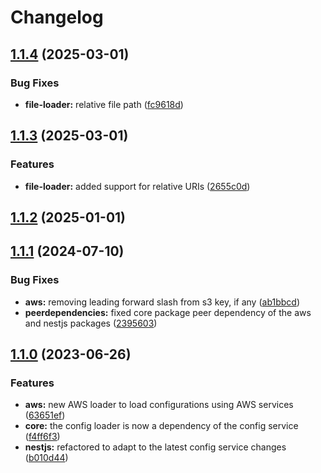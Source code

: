 # Changelog

## [1.1.4](https://github.com/rmolinamir/config-service/compare/@config-service/core-v1.1.3...${npm.name}-v1.1.4) (2025-03-01)

### Bug Fixes

* **file-loader:** relative file path ([fc9618d](https://github.com/rmolinamir/config-service/commit/fc9618db492f7571c339ee0a280ef511f23dfaf6))

## [1.1.3](https://github.com/rmolinamir/config-service/compare/@config-service/core-v1.1.2...${npm.name}-v1.1.3) (2025-03-01)

### Features

* **file-loader:** added support for relative URIs ([2655c0d](https://github.com/rmolinamir/config-service/commit/2655c0d1aa0dcd282aad61c0be85cae506baf6b4))

## [1.1.2](https://github.com/rmolinamir/config-service/compare/@config-service/core-v1.1.1...${npm.name}-v1.1.2) (2025-01-01)

## [1.1.1](https://github.com/rmolinamir/config-service/compare/@config-service/core-v1.1.0...${npm.name}-v1.1.1) (2024-07-10)


### Bug Fixes

* **aws:** removing leading forward slash from s3 key, if any ([ab1bbcd](https://github.com/rmolinamir/config-service/commit/ab1bbcd141c442d4393e66d4a43ef4f9ce5d1f53))
* **peerdependencies:** fixed core package peer dependency of the aws and nestjs packages ([2395603](https://github.com/rmolinamir/config-service/commit/239560349d98b3769484b8eba8206e908454f2fa))

## [1.1.0](https://github.com/rmolinamir/config-service/compare/@config-service/core-v1.0.1...${npm.name}-v1.1.0) (2023-06-26)


### Features

* **aws:** new AWS loader to load configurations using AWS services ([63651ef](https://github.com/rmolinamir/config-service/commit/63651ef0fd612af10385ab807f41e79b31128657))
* **core:** the config loader is now a dependency of the config service ([f4ff6f3](https://github.com/rmolinamir/config-service/commit/f4ff6f33121131ccd9d42bdea46bb30c2aa024dd))
* **nestjs:** refactored to adapt to the latest config service changes ([b010d44](https://github.com/rmolinamir/config-service/commit/b010d4487fec66e00556f9f236335c0159430d30))
